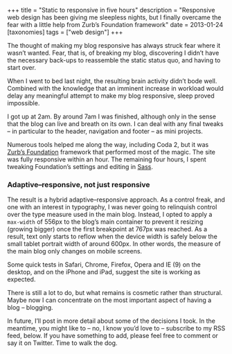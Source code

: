 +++
title = "Static to responsive in five hours"
description = "Responsive web design has been giving me sleepless nights, but I finally overcame the fear with a little help from Zurb’s Foundation framework"
date = 2013-01-24
[taxonomies]
tags = ["web design"]
+++

The thought of making my blog responsive has always struck fear where it wasn’t wanted. Fear, that is, of breaking my blog, discovering I didn’t have the necessary back-ups to reassemble the static status quo, and having to start over.

When I went to bed last night, the resulting brain activity didn’t bode well. Combined with the knowledge that an imminent increase in workload would delay any meaningful attempt to make my blog responsive, sleep proved impossible.

I got up at 2am. By around 7am I was finished, although only in the sense that the blog can live and breath on its own. I can deal with any final tweaks – in particular to the header, navigation and footer – as mini projects.

Numerous tools helped me along the way, including Coda 2, but it was [Zurb’s Foundation](http://foundation.zurb.com) framework that performed most of the magic. The site was fully responsive within an hour. The remaining four hours, I spent tweaking Foundation’s settings and editing in [Sass](http://sass-lang.com).

### Adaptive–responsive, not just responsive

The result is a hybrid adaptive–responsive approach. As a control freak, and one with an interest in typography, I was never going to relinquish control over the type measure used in the main blog. Instead, I opted to apply a `max-width` of 556px to the blog’s main container to prevent it resizing (growing bigger) once the first breakpoint at 767px was reached. As a result, text only starts to reflow when the device width is safely below the small tablet portrait width of around 600px. In other words, the measure of the main blog only changes on mobile screens.

Some quick tests in Safari, Chrome, Firefox, Opera and IE (9) on the desktop, and on the iPhone and iPad, suggest the site is working as expected.

There is still a lot to do, but what remains is cosmetic rather than structural. Maybe now I can concentrate on the most important aspect of having a blog – blogging.

In future, I’ll post in more detail about some of the decisions I took. In the meantime, you might like to – no, I know you’d love to – subscribe to my RSS feed, below. If you have something to add, please feel free to comment or say it on Twitter. Time to walk the dog.
